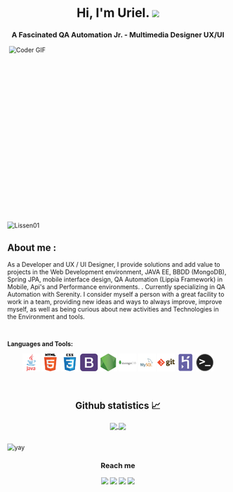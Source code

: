 <h1 align="center"> Hi, I'm Uriel. <img src="https://media.giphy.com/media/WUlplcMpOCEmTGBtBW/giphy.gif" width="30"> </h1>
<h3 align="center">A Fascinated QA Automation Jr. - Multimedia Designer UX/UI</h3>
<img align="right" src="https://media.giphy.com/media/SWoSkN6DxTszqIKEqv/giphy.gif" alt="Coder GIF" width="500" height="400">
</br>
<p align="left"> <img src="https://komarev.com/ghpvc/?username=Lissen01" alt="Lissen01" /> </p>
<h2>About me :</h2>
<p>As a Developer and UX / UI Designer, I provide solutions and add value to projects in the Web Development environment, JAVA EE, BBDD (MongoDB), Spring JPA, mobile interface design, QA Automation (Lippia Framework) in Mobile, Api's and Performance environments. . Currently specializing in QA Automation with Serenity.
I consider myself a person with a great facility to work in a team, providing new ideas and ways to always improve, improve myself, as well as being curious about new activities and Technologies in the Environment and tools.</p>
</br>

**Languages and Tools:**

<p align="center">

  <div align="center">
  
  <code><img height="40" src="https://raw.githubusercontent.com/devicons/devicon/master/icons/java/java-original-wordmark.svg"></code> <code><img height="40" src="https://raw.githubusercontent.com/github/explore/80688e429a7d4ef2fca1e82350fe8e3517d3494d/topics/html/html.png"></code> <code><img height="40" src="https://raw.githubusercontent.com/github/explore/80688e429a7d4ef2fca1e82350fe8e3517d3494d/topics/css/css.png"></code> <code><img height="40" src="https://raw.githubusercontent.com/github/explore/80688e429a7d4ef2fca1e82350fe8e3517d3494d/topics/bootstrap/bootstrap.png"></code> <code><img height="40" src="https://raw.githubusercontent.com/github/explore/80688e429a7d4ef2fca1e82350fe8e3517d3494d/topics/nodejs/nodejs.png"></code> <code><img height="40" src="https://raw.githubusercontent.com/github/explore/80688e429a7d4ef2fca1e82350fe8e3517d3494d/topics/mongodb/mongodb.png"></code> <code><img height="40" src="https://raw.githubusercontent.com/github/explore/80688e429a7d4ef2fca1e82350fe8e3517d3494d/topics/mysql/mysql.png"></code> <code><img height="40" src="https://raw.githubusercontent.com/github/explore/80688e429a7d4ef2fca1e82350fe8e3517d3494d/topics/git/git.png"></code> <code><img height="40" src="https://raw.githubusercontent.com/devicons/devicon/master/icons/heroku/heroku-plain.svg"></code> <code><img height="40" src="https://raw.githubusercontent.com/github/explore/80688e429a7d4ef2fca1e82350fe8e3517d3494d/topics/terminal/terminal.png"></code>

  </div>
  </p>
</br>
  <h2 align="center"> Github statistics 📈 </h2>
  
  <div align="center"> 
     <a href="">
      <img align="center" src="https://github-readme-stats-sigma-five.vercel.app/api?username=Lissen01&show_icons=true&include_all_commits=true&count_private=false&theme=tokyonight&line_height=40" />
    </a>
    <a href="">
      <img align="center" src="https://github-readme-stats.vercel.app/api/top-langs/?username=Lissen01&theme=tokyonight&line_height=40&hide=css"/>
    </a>
</div>
</br>

![yay](https://raw.githubusercontent.com/urbanisierung/urbanisierung/master/that-was-more-work-than-i-thought.svg)

<h3 align="center">Reach me</h3>

<p align="center">
    <a href="https://www.linkedin.com/in/gustavourielfunes/" alt="LinkedIn">
        <img src="https://img.shields.io/badge/-LinkedIn-blue?style=flat-square&logo=linkedin" /></a>
    <a href="https://www.instagram.com/ux.uriel/" alt="Instagram">
        <img src="https://img.shields.io/badge/-Instagram-E4405F?style=flat-square&logo=instagram&logoColor=white" /></a>
    <a href="https://www.behance.net/lissendir" alt="Behance">
        <img src="https://img.shields.io/badge/-Behance-242424?style=flat-square&logo=behance" /></a>
  	<a href="https://api.whatsapp.com/send?phone=542612737994" alt="WhatsApp">
        <img src="https://img.shields.io/badge/-Whatsapp-blue?style=flat-square&logo=whatsapp" /></a>
</p>

